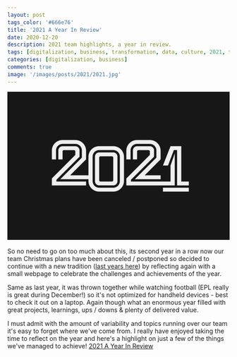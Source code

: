 ```yaml
---
layout: post
tags_color: '#666e76'
title: '2021 A Year In Review'
date: 2020-12-20
description: 2021 team highlights, a year in review.
tags: [digitalization, business, transformation, data, culture, 2021, team, review, summary, projects, digital, highlights]
categories: [digitalization, business]
comments: true
image: '/images/posts/2021/2021.jpg'
---
```

![](/images/posts/2021/2021.jpg)

So no need to go on too much about this, its second year in a row now our team Christmas plans have been canceled / postponed so decided to continue with a new tradition ([last years here](https://clintbird.com/blog/2020-review-post)) by reflecting again with a small webpage to celebrate the challenges and achievements of the year. 

Same as last year, it was thrown together while watching football (EPL really is great during December!) so it's not optimized for handheld devices - best to check it out on a laptop. Again though what an enormous year filled with great projects, learnings, ups / downs & plenty of delivered value.

I must admit with the amount of variability and topics running over our team it's easy to forget where we've come from. I really have enjoyed taking the time to reflect on the year and here's a highlight on just a few of the things we've managed to achieve! 
[2021 A Year In Review](https://clintbird.com/year/2021/)
